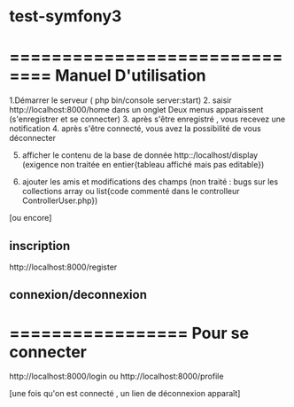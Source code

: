 # test-symfony3

==============================
Manuel D'utilisation
=============================

1.Démarrer le serveur ( php bin/console server:start)
2. saisir http://localhost:8000/home dans un onglet
	Deux menus apparaissent (s'enregistrer et se connecter)
3. après s'être enregistré , vous recevez une notification
4. après s'être connecté, vous avez la possibilité de vous déconnecter

5. afficher le contenu de la base de donnée http::/localhost/display
   (exigence non traitée en entier{tableau affiché mais pas editable})

6. ajouter les amis et modifications des champs
   (non traité : bugs sur les collections array ou list{code commenté dans le controlleur ControllerUser.php})

[ou encore]


inscription
-----------
http://localhost:8000/register

connexion/deconnexion
---------------------

=================
Pour se connecter
=================

http://localhost:8000/login
ou
http://localhost:8000/profile

[une fois qu'on est connecté , un lien de déconnexion apparaît]

